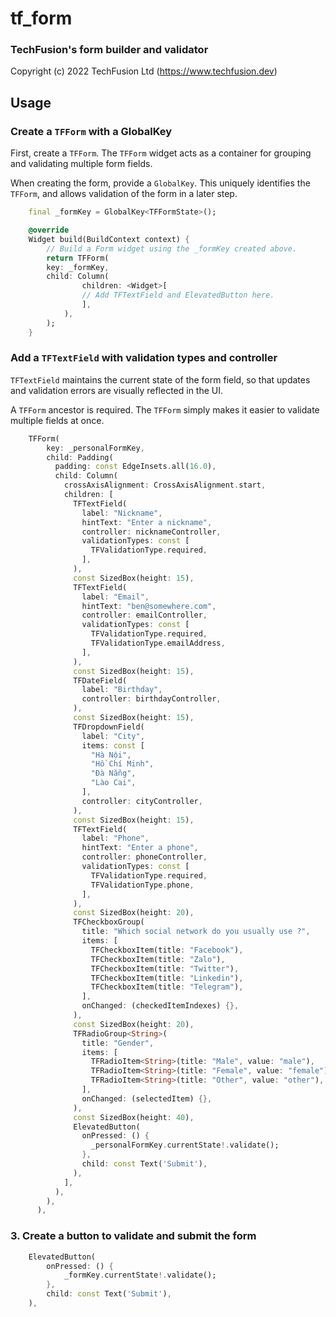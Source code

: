 # tf_form  
  
### TechFusion's form builder and validator

Copyright (c) 2022 TechFusion Ltd (https://www.techfusion.dev)
  
## Usage  
### Create a `TFForm` with a GlobalKey
First, create a `TFForm`. The `TFForm` widget acts as a container for grouping and validating multiple form fields.

When creating the form, provide a `GlobalKey`. This uniquely identifies the `TFForm`, and allows validation of the form in a later step.

```dart  
    final _formKey = GlobalKey<TFFormState>();

    @override
    Widget build(BuildContext context) {
        // Build a Form widget using the _formKey created above.
        return TFForm(
        key: _formKey,
        child: Column(
                children: <Widget>[
                // Add TFTextField and ElevatedButton here.
                ],
            ),
        );
    }
```  
  
### Add a `TFTextField` with validation types and controller
`TFTextField` maintains the current state of the form field, so that updates
and validation errors are visually reflected in the UI.

A `TFForm` ancestor is required. The `TFForm` simply makes it easier to
validate multiple fields at once.

```dart  
    TFForm(
        key: _personalFormKey,
        child: Padding(
          padding: const EdgeInsets.all(16.0),
          child: Column(
            crossAxisAlignment: CrossAxisAlignment.start,
            children: [
              TFTextField(
                label: "Nickname",
                hintText: "Enter a nickname",
                controller: nicknameController,
                validationTypes: const [
                  TFValidationType.required,
                ],
              ),
              const SizedBox(height: 15),
              TFTextField(
                label: "Email",
                hintText: "ben@somewhere.com",
                controller: emailController,
                validationTypes: const [
                  TFValidationType.required,
                  TFValidationType.emailAddress,
                ],
              ),
              const SizedBox(height: 15),
              TFDateField(
                label: "Birthday",
                controller: birthdayController,
              ),
              const SizedBox(height: 15),
              TFDropdownField(
                label: "City",
                items: const [
                  "Hà Nội",
                  "Hồ Chí Minh",
                  "Đà Nẵng",
                  "Lào Cai",
                ],
                controller: cityController,
              ),
              const SizedBox(height: 15),
              TFTextField(
                label: "Phone",
                hintText: "Enter a phone",
                controller: phoneController,
                validationTypes: const [
                  TFValidationType.required,
                  TFValidationType.phone,
                ],
              ),
              const SizedBox(height: 20),
              TFCheckboxGroup(
                title: "Which social network do you usually use ?",
                items: [
                  TFCheckboxItem(title: "Facebook"),
                  TFCheckboxItem(title: "Zalo"),
                  TFCheckboxItem(title: "Twitter"),
                  TFCheckboxItem(title: "Linkedin"),
                  TFCheckboxItem(title: "Telegram"),
                ],
                onChanged: (checkedItemIndexes) {},
              ),
              const SizedBox(height: 20),
              TFRadioGroup<String>(
                title: "Gender",
                items: [
                  TFRadioItem<String>(title: "Male", value: "male"),
                  TFRadioItem<String>(title: "Female", value: "female"),
                  TFRadioItem<String>(title: "Other", value: "other"),
                ],
                onChanged: (selectedItem) {},
              ),
              const SizedBox(height: 40),
              ElevatedButton(
                onPressed: () {
                  _personalFormKey.currentState!.validate();
                },
                child: const Text('Submit'),
              ),
            ],
          ),
        ),
      ),
 ```
 
### 3. Create a button to validate and submit the form

```dart
    ElevatedButton(
        onPressed: () {
            _formKey.currentState!.validate();
        },
        child: const Text('Submit'),
    ),

```